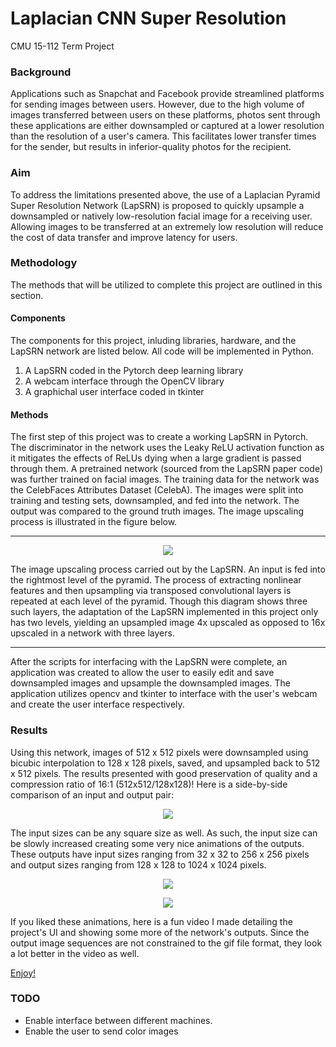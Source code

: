 # Laplacian CNN Super Resolution

CMU 15-112 Term Project

### Background 
Applications such as Snapchat and Facebook provide streamlined platforms for sending images between users. However, due to the high volume of images transferred between users on these platforms, photos sent through these applications are either downsampled or captured at a lower resolution than the resolution of a user's camera. This facilitates lower transfer times for the sender, but results in inferior-quality photos for the recipient.

### Aim
To address the limitations presented above, the use of a Laplacian Pyramid Super Resolution Network (LapSRN) is proposed to quickly upsample a downsampled or natively low-resolution facial image for a receiving user. Allowing images to be transferred at an extremely low resolution will reduce the cost of data transfer and improve latency for users.

### Methodology
The methods that will be utilized to complete this project are outlined in this section.
#### Components
The components for this project, inluding libraries, hardware, and the LapSRN network are listed below. All code will be implemented in Python.

1. A LapSRN coded in the Pytorch deep learning library
2. A webcam interface through the OpenCV library
2. A graphichal user interface coded in tkinter 

#### Methods
The first step of this project was to create a working LapSRN in Pytorch. The discriminator in the network uses the Leaky ReLU activation function as it mitigates the effects of ReLUs dying when a large gradient is passed through them. A pretrained network (sourced from the LapSRN paper code) was further trained on facial images. The training data for the network was the CelebFaces Attributes Dataset (CelebA). The images were split into training and testing sets, downsampled, and fed into the network. The output was compared to the ground truth images. The image upscaling process is illustrated in the figure below. 

***

<p align="center"> 
<img src="https://github.com/vrishabcommuri/Laplacian-CNN-Super-Resolution/blob/master/samples/upsampling_process.png">
</p>

The image upscaling process carried out by the LapSRN. An input is fed into the rightmost level of the pyramid. The process of extracting nonlinear features and then upsampling via transposed convolutional layers is repeated at each level of the pyramid. Though this diagram shows three such layers, the adaptation of the LapSRN implemented in this project only has two levels, yielding an upsampled image 4x upscaled as opposed to 16x upscaled in a network with three layers.

***

After the scripts for interfacing with the LapSRN were complete, an application was created to allow the user to easily edit and save downsampled images and upsample the downsampled images. The application utilizes opencv and tkinter to interface with the user's webcam and create the user interface respectively.

### Results

Using this network, images of 512 x 512 pixels were downsampled using bicubic interpolation to 128 x 128 pixels, saved, and upsampled back to 512 x 512 pixels. The results presented with good preservation of quality and a compression ratio of 16:1 (512x512/128x128)! Here is a side-by-side comparison of an input and output pair:

<p align="center"> 
<img src="https://github.com/vrishabcommuri/Laplacian-CNN-Super-Resolution/blob/master/samples/result_1.gif">
</p>

The input sizes can be any square size as well. As such, the input size can be slowly increased creating some very nice animations of the outputs. These outputs have input sizes ranging from 32 x 32 to 256 x 256 pixels and output sizes ranging from 128 x 128 to 1024 x 1024 pixels. 

<p align="center"> 
<img src="https://github.com/vrishabcommuri/Laplacian-CNN-Super-Resolution/blob/master/samples/result_2.gif">
</p>
<p align="center"> 
<img src="https://github.com/vrishabcommuri/Laplacian-CNN-Super-Resolution/blob/master/samples/result_3.gif">
</p>

If you liked these animations, here is a fun video I made detailing the project's UI and showing some more of the network's outputs. Since the output image sequences are not constrained to the gif file format, they look a lot better in the video as well. 

[Enjoy!](https://youtu.be/lE5S5sHzwXE)

### TODO

* Enable interface between different machines. 
* Enable the user to send color images

